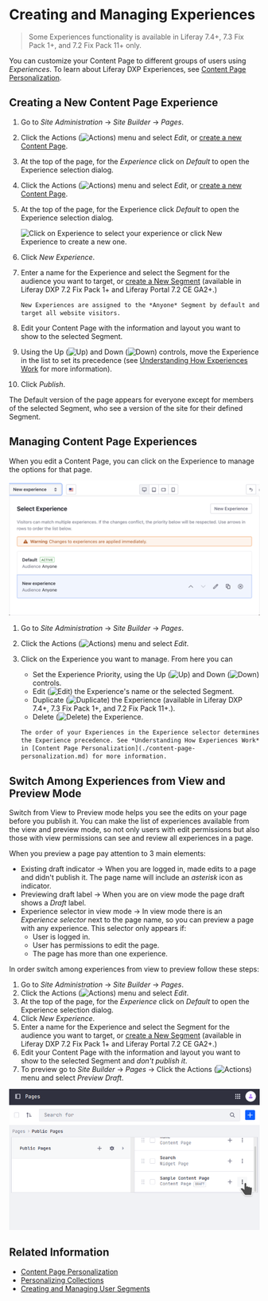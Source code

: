 # Creating and Managing Experiences

> Some Experiences functionality is available in Liferay 7.4+, 7.3 Fix Pack 1+, and 7.2 Fix Pack 11+ only.

You can customize your Content Page to different groups of users using *Experiences*. To learn about Liferay DXP Experiences, see [Content Page Personalization](./content-page-personalization.md).

## Creating a New Content Page Experience

1. Go to *Site Administration* &rarr; *Site Builder* &rarr; *Pages*.
1. Click the Actions (![Actions](../../../images/icon-actions.png)) menu and select *Edit*, or [create a new Content Page](../../creating-pages/building-and-managing-content-pages/building-content-pages.md).
1. At the top of the page, for the *Experience* click on *Default* to open the Experience selection dialog.

1. Click the Actions (![Actions](../../../images/icon-actions.png)) menu and select *Edit*, or [create a new Content Page](../../creating-pages/adding-pages/adding-a-page-to-a-site.md).

1. At the top of the page, for the Experience click *Default* to open the Experience selection dialog.

    ![Click on Experience to select your experience or click New Experience to create a new one.](./creating-and-managing-experiences/images/01.png)
1. Click *New Experience*.

1. Enter a name for the Experience and select the Segment for the audience you want to target, or [create a New Segment](../segmentation/creating-and-managing-user-segments.md) (available in Liferay DXP 7.2 Fix Pack 1+ and Liferay Portal 7.2 CE GA2+.)

    ```{note}
    New Experiences are assigned to the *Anyone* Segment by default and target all website visitors.
    ```

1. Edit your Content Page with the information and layout you want to show to the selected Segment.

1. Using the Up (![Up](../../../images/icon-angle-up.png)) and Down (![Down](../../../images/icon-angle-down.png)) controls, move the Experience in the list to set its precedence (see [Understanding How Experiences Work](./content-page-personalization.md#understanding-how-experiences-work) for more information).
1. Click *Publish*.

The Default version of the page appears for everyone except for members of the selected Segment, who see a version of the site for their defined Segment.

## Managing Content Page Experiences

When you edit a Content Page, you can click on the Experience to manage the options for that page.

![You can add, edit, delete, or change priority for Experiences.](./creating-and-managing-experiences/images/02.png)

1. Go to *Site Administration* &rarr; *Site Builder* &rarr; *Pages*.
1. Click the Actions (![Actions](../../../images/icon-actions.png)) menu and select *Edit*.
1. Click on the Experience you want to manage. From here you can

   - Set the Experience Priority, using the Up (![Up](../../../images/icon-angle-up.png)) and Down (![Down](../../../images/icon-angle-down.png)) controls.
   - Edit (![Edit](../../../images/icon-edit.png)) the Experience's name or the selected Segment.
   - Duplicate (![Duplicate](../../../images/icon-copy.png)) the Experience (available in Liferay DXP 7.4+, 7.3 Fix Pack 1+, and 7.2 Fix Pack 11+.).
   - Delete (![Delete](../../../images/icon-delete.png)) the Experience.

    ```{important}
    The order of your Experiences in the Experience selector determines the Experience precedence. See *Understanding How Experiences Work* in [Content Page Personalization](./content-page-personalization.md) for more information.
    ```    
 ## Switch Among Experiences from View and Preview Mode

 Switch from View to Preview mode helps you see the edits on your page before you publish it. You can make the list of experiences available from the view and preview mode, so not only users with edit permissions but also those with view permissions can see and review all experiences in a page. 

 When you preview a page pay attention to 3 main elements: 

 * Existing draft indicator &rarr; When you are logged in, made edits to a page and didn't publish it. The page name will include an *asterisk* icon as indicator.
 * Previewing draft label &rarr; When you are on view mode the page draft shows a *Draft* label.
 * Experience selector in view mode &rarr; In view mode there is an *Experience selector* next to the page name, so you can preview a page with any experience. This selector only appears if:
    * User is logged in.
    * User has permissions to edit the page.
    * The page has more than one experience.

In order switch among experiences from view to preview follow these steps:

1. Go to *Site Administration* &rarr; *Site Builder* &rarr; *Pages*.
1. Click the Actions (![Actions](../../../images/icon-actions.png)) menu and select *Edit*.
1. At the top of the page, for the *Experience* click on *Default* to open the Experience selection dialog.
1. Click *New Experience*.
1. Enter a name for the Experience and select the Segment for the audience you want to target, or [create a New Segment](../segmentation/creating-and-managing-user-segments.md) (available in Liferay DXP 7.2 Fix Pack 1+ and Liferay Portal 7.2 CE GA2+.)
1. Edit your Content Page with the information and layout you want to show to the selected Segment and *don't publish it*.
1. To preview go to *Site Builder* &rarr; *Pages* &rarr; Click the Actions (![Actions](../../../images/icon-actions.png)) menu and select *Preview Draft*.

![You can add, edit, delete, or change priority for Experiences.](./creating-and-managing-experiences/images/03.gif)

## Related Information

- [Content Page Personalization](./content-page-personalization.md)
- [Personalizing Collections](./personalizing-collections.md)
- [Creating and Managing User Segments](../segmentation/creating-and-managing-user-segments.md)
